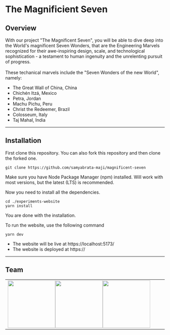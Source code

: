 # The Magnificient Seven

## Overview

With our project "The Magnificent Seven", you will be able to dive deep into the World's magnificent Seven Wonders, that are the Engineering Marvels recognized for their awe-inspiring design, scale, and technological sophistication - a testament to human ingenuity and the unrelenting pursuit of progress.
</br>
</br>
These techanical marvels include the "Seven Wonders of the new World", namely:
- The Great Wall of China, China
- Chichén Itzá, Mexico
- Petra, Jordan
- Machu Pichu, Peru
- Christ the Redeemer, Brazil
- Colosseum, Italy
- Taj Mahal, India

<hr>

## Installation

First clone this repository. You can also fork this repository and then clone the forked one.

```
git clone https://github.com/samyabrata-maji/magnificent-seven
```

Make sure you have Node Package Manager (npm) installed. Will work with most versions, but the latest (LTS) is recommended.

Now you need to install all the dependencies.
```
cd ./experiments-website
yarn install
```

You are done with the installation.

To run the website, use the following command
```
yarn dev
```

- The website will be live at https://localhost:5173/
- The website is deployed at https://

<hr>

## Team

<div align="center">
    <table>
        <tr>
            <td width="25%"><a href="http://www.github.com/Swpn0neel"><img src="https://avatars.githubusercontent.com/u/121167506?s=400&u=b7326a1701f43fe525ac13eb6accf9cee4477fd9&v=4" width="150" /></a><a href="https://github.com/samyabrata-maji"><img src="https://avatars.githubusercontent.com/u/116789799?v=4" width="150"/><a href="https://github.com/Arindam200"><img src="https://avatars.githubusercontent.com/u/109217591?v=4" width="150"/>
            </td>
        </tr>
    </table>
</div>
